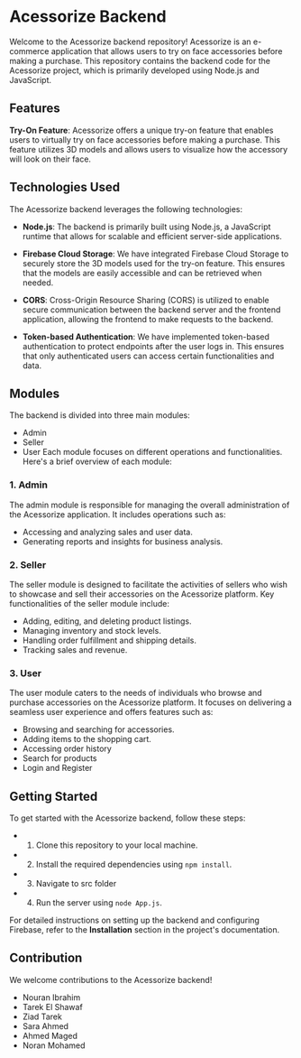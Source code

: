 
# Acessorize Backend

Welcome to the Acessorize backend repository!
Acessorize is an e-commerce application that allows users to try on face accessories before making a purchase. 
This repository contains the backend code for the Acessorize project, which is primarily developed using Node.js and JavaScript.

## Features

**Try-On Feature**: Acessorize offers a unique try-on feature that enables users to virtually try on face accessories before making a purchase. 
This feature utilizes 3D models and allows users to visualize how the accessory will look on their face.

## Technologies Used

The Acessorize backend leverages the following technologies:

- **Node.js**: The backend is primarily built using Node.js, a JavaScript runtime that allows for scalable and efficient server-side applications.

- **Firebase Cloud Storage**: We have integrated Firebase Cloud Storage to securely store the 3D models used for the try-on feature. This ensures that the models are easily accessible and can be retrieved when needed.

- **CORS**: Cross-Origin Resource Sharing (CORS) is utilized to enable secure communication between the backend server and the frontend application, allowing the frontend to make requests to the backend.

- **Token-based Authentication**: We have implemented token-based authentication to protect endpoints after the user logs in. This ensures that only authenticated users can access certain functionalities and data.

## Modules

The backend is divided into three main modules: 
- Admin 
- Seller  
- User
Each module focuses on different operations and functionalities. Here's a brief overview of each module:

### 1. Admin

The admin module is responsible for managing the overall administration of the Acessorize application. It includes operations such as:

- Accessing and analyzing sales and user data.
- Generating reports and insights for business analysis.

### 2. Seller

The seller module is designed to facilitate the activities of sellers who wish to showcase and sell their accessories on the Acessorize platform. Key functionalities of the seller module include:

- Adding, editing, and deleting product listings.
- Managing inventory and stock levels.
- Handling order fulfillment and shipping details.
- Tracking sales and revenue.

### 3. User

The user module caters to the needs of individuals who browse and purchase accessories on the Acessorize platform. It focuses on delivering a seamless user experience and offers features such as:

- Browsing and searching for accessories.
- Adding items to the shopping cart.
- Accessing order history 
- Search for products 
- Login and Register


## Getting Started

To get started with the Acessorize backend, follow these steps:

- 1. Clone this repository to your local machine.
- 2. Install the required dependencies using `npm install`.
- 3. Navigate to src folder
- 4. Run the server using `node App.js`.

For detailed instructions on setting up the backend and configuring Firebase, refer to the **Installation** section in the project's documentation.

## Contribution

We welcome contributions to the Acessorize backend! 

- Nouran Ibrahim
- Tarek El Shawaf
- Ziad Tarek
- Sara Ahmed
- Ahmed Maged
- Noran Mohamed
